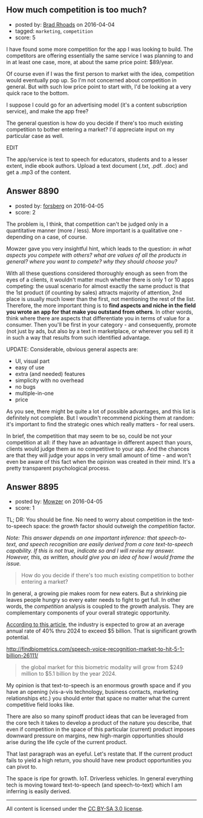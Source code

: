 ## How much competition is too much?

- posted by: [Brad Rhoads](https://stackexchange.com/users/42121/brad-rhoads) on 2016-04-04
- tagged: `marketing`, `competition`
- score: 5

<p>I have found some more competition for the app I was looking to build. The competitors are offering essentially the same service I was planning to and in at least one case, more, at about the same price point: $89/year.</p>

<p>Of course even if I was the first person to market with the idea, competition would eventually pop up. So I'm not concerned about competition in general. But with such low price point to start with, I'd be looking at a very quick race to the bottom.</p>

<p>I suppose I could go for an advertising model (it's a content subscription service), and make the app free?</p>

<p>The general question is how do you decide if there's too much existing competition to bother entering a market? I'd appreciate input on my particular case as well.</p>

<p>EDIT</p>

<p>The app/service is text to speech for educators, students and to a lesser extent, indie ebook authors. Upload a text document (.txt, .pdf. .doc) and get a .mp3 of the content.</p>



## Answer 8890

- posted by: [forsberg](https://stackexchange.com/users/1781896/forsberg) on 2016-04-05
- score: 2

<p>The problem is, I think, that competition can't be judged only in a quantitative manner (more / less). More important is a qualitative one - depending on a case, of course.</p>

<p>Mowzer gave you very insightful hint, which leads to the question: <em>in what aspects you compete with others? what are values of all the products in general? where you want to compete? why they should choose you?</em></p>

<p>With all these questions considered thoroughly enough as seen from the eyes of a clients, it wouldn't matter much whether there is only 1 or 10 apps competing: the usual scenario for almost exactly the same product is that the 1st product (if counting by sales) attracts majority of attention, 2nd place is usually much lower than the first, not mentioning the rest of the list. Therefore, the more important thing is to <strong>find aspects and niche in the field you wrote an app for that make you outstand from others</strong>. In other words, think where there are aspects that differentiate you in terms of value for a consumer. Then you'll be first in your category - and consequently, promote (not just by ads, but also by a text in marketplace, or wherever you sell it) it in such a way that results from such identified advantage.</p>

<p>UPDATE:
Considerable, obvious general aspects are:</p>

<ul>
<li>UI, visual part</li>
<li>easy of use</li>
<li>extra (and needed) features</li>
<li>simplicity with no overhead</li>
<li>no bugs</li>
<li>multiple-in-one</li>
<li>price</li>
</ul>

<p>As you see, there might be quite a lot of possible advantages, and this list is definitely not complete. But I woudln't recommend picking them at random: it's important to find the strategic ones which really matters - for real users.</p>

<p>In brief, the competition that may seem to be so, could be not your competition at all: if they have an advantage in different aspect than yours, clients would judge them as no competitive to your app. And the chances are that they will judge your apps in very small amount of time - and won't even be aware of this fact when the opinion was created in their mind. It's a pretty transparent psychological process.</p>



## Answer 8895

- posted by: [Mowzer](https://stackexchange.com/users/1803081/mowzer) on 2016-04-05
- score: 1

<p>TL; DR: You should be fine. No need to worry about competition in the text-to-speech space: the <em>growth</em> factor should outweigh the <em>competition</em> factor.</p>

<p><em>Note: This answer depends on one important inference: that speech-to-text, and speech recognition are easily derived from a core text-to-speech capability. If this is not true, indicate so and I will revise my answer. However, this, as written, should give you an idea of how I would frame the issue.</em></p>

<blockquote>
  <p>How do you decide if there's too much existing competition to bother entering a market?</p>
</blockquote>

<p>In general, a growing pie makes room for new eaters. But a shrinking pie leaves people hungry so every eater needs to fight to get full. In other words, the <em>competition</em> analysis is coupled to the <em>growth</em> analysis. They are complementary components of your overall strategic opportunity.</p>

<p><a href="http://findbiometrics.com/speech-voice-recognition-market-to-hit-5-1-billion-26111" rel="nofollow">According to this article</a>, the industry is expected to grow at an average annual rate of 40% thru 2024 to exceed $5 billion. That is significant growth potential.</p>

http://findbiometrics.com/speech-voice-recognition-market-to-hit-5-1-billion-26111/

<blockquote>
  <p>the global market for this biometric modality will grow from $249 million to $5.1 billion by the year 2024.</p>
</blockquote>

<p>My opinion is that text-to-speech is an enormous growth space and if you have an opening (vis-a-vis technology, business contacts, marketing relationships etc.) you should enter that space no matter what the current competitive field looks like.</p>

<p>There are also so many spinoff product ideas that can be leveraged from the core tech it takes to develop a product of the nature you describe, that even if competition in the space of this particular (current) product imposes downward pressure on margins, new high-margin opportunities should arise during the life cycle of the current product.</p>

<p>That last paragraph was an eyeful. Let's restate that. If the current product fails to yield a high return, you should have new product opportunities you can pivot to.</p>

<p>The space is ripe for growth. IoT. Driverless vehicles. In general everything tech is moving toward text-to-speech (and speech-to-text) which I am inferring is easily derived.</p>




---

All content is licensed under the [CC BY-SA 3.0 license](https://creativecommons.org/licenses/by-sa/3.0/).
